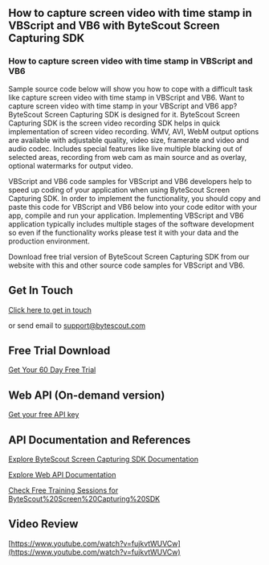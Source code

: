 ## How to capture screen video with time stamp in VBScript and VB6 with ByteScout Screen Capturing SDK

### How to capture screen video with time stamp in VBScript and VB6

Sample source code below will show you how to cope with a difficult task like capture screen video with time stamp in VBScript and VB6. Want to capture screen video with time stamp in your VBScript and VB6 app? ByteScout Screen Capturing SDK is designed for it. ByteScout Screen Capturing SDK is the screen video recording SDK helps in quick implementation of screen video recording. WMV, AVI, WebM output options are available with adjustable quality, video size, framerate and video and audio codec. Includes special features like live multiple blacking out of selected areas, recording from web cam as main source and as overlay, optional watermarks for output video.

VBScript and VB6 code samples for VBScript and VB6 developers help to speed up coding of your application when using ByteScout Screen Capturing SDK. In order to implement the functionality, you should copy and paste this code for VBScript and VB6 below into your code editor with your app, compile and run your application. Implementing VBScript and VB6 application typically includes multiple stages of the software development so even if the functionality works please test it with your data and the production environment.

Download free trial version of ByteScout Screen Capturing SDK from our website with this and other source code samples for VBScript and VB6.

## Get In Touch

[Click here to get in touch](https://bytescout.zendesk.com/hc/en-us/requests/new?subject=ByteScout%20Screen%20Capturing%20SDK%20Question)

or send email to [support@bytescout.com](mailto:support@bytescout.com?subject=ByteScout%20Screen%20Capturing%20SDK%20Question) 

## Free Trial Download

[Get Your 60 Day Free Trial](https://bytescout.com/download/web-installer?utm_source=github-readme)

## Web API (On-demand version)

[Get your free API key](https://pdf.co/documentation/api?utm_source=github-readme)

## API Documentation and References

[Explore ByteScout Screen Capturing SDK Documentation](https://bytescout.com/documentation/index.html?utm_source=github-readme)

[Explore Web API Documentation](https://pdf.co/documentation/api?utm_source=github-readme)

[Check Free Training Sessions for ByteScout%20Screen%20Capturing%20SDK](https://academy.bytescout.com/)

## Video Review

[https://www.youtube.com/watch?v=fujkvtWUVCw](https://www.youtube.com/watch?v=fujkvtWUVCw)